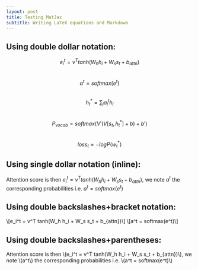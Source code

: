 ```yaml
---
layout: post
title: Testing MatJax
subtitle: Writing LaTeX equations and Markdown
---
```


## Using double dollar notation:   

$$e_i^t = v^T tanh(W_h h_i + W_s s_t + b_{attn})$$    
$$a^t = softmax(e^t)$$   
$$h_t^* = \sum_i{a_i^th_i}$$   
$$P_{vocab}= softmax(V'(V[s_t, h_t^*]+b)+b')$$    
$$loss_t = -log P(w_t^*)$$   
   
## Using single dollar notation (inline):
Attention score is then $e_i^t = v^T tanh(W_h h_i + W_s s_t + b_{attn})$, we note $a^t$ the corresponding probabilities i.e. $a^t = softmax(e^t)$

## Using double backslashes+bracket notation:
\\[e_i^t = v^T tanh(W_h h_i + W_s s_t + b_{attn})\\]
\\[a^t = softmax(e^t)\\]

## Using double backslashes+parentheses:
Attention score is then \\(e_i^t = v^T tanh(W_h h_i + W_s s_t + b_{attn})\\), we note \\(a^t\\) the corresponding probabilities i.e. \\(a^t = softmax(e^t)\\)
